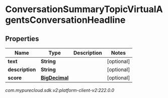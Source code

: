 # ConversationSummaryTopicVirtualAgentsConversationHeadline


## Properties

| Name | Type | Description | Notes |
| ------------ | ------------- | ------------- | ------------- |
| **text** | **String** |  |  [optional] |
| **description** | **String** |  |  [optional] |
| **score** | [**BigDecimal**](BigDecimal) |  |  [optional] |




_com.mypurecloud.sdk.v2:platform-client-v2:222.0.0_
